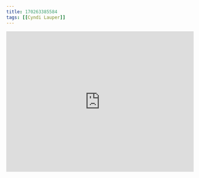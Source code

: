 ```yaml
---
title: 170263385584
tags: [[Cyndi Lauper]]
---
```

<iframe allow="accelerometer; autoplay; clipboard-write; encrypted-media; gyroscope; picture-in-picture" allowfullscreen="" frameborder="0" height="375" id="youtube_iframe" src="https://www.youtube.com/embed/LPn0KFlbqX8?feature=oembed&amp;enablejsapi=1&amp;origin=https://safe.txmblr.com&amp;wmode=opaque" width="500"></iframe>